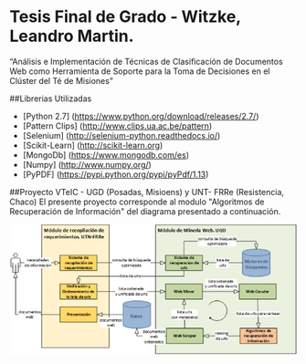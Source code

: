 # Tesis Final de Grado - Witzke, Leandro Martin.
“Análisis e Implementación de Técnicas de Clasificación de Documentos Web como Herramienta de Soporte para la Toma de Decisiones en el Clúster del Té de Misiones”

##Librerias Utilizadas
* [Python 2.7] (https://www.python.org/download/releases/2.7/)
* [Pattern Clips] (http://www.clips.ua.ac.be/pattern)
* [Selenium] (http://selenium-python.readthedocs.io/)
* [Scikit-Learn] (http://scikit-learn.org)
* [MongoDb] (https://www.mongodb.com/es)
* [Numpy] (http://www.numpy.org/)
* [PyPDF] (https://pypi.python.org/pypi/pyPdf/1.13)


##Proyecto VTeIC - UGD (Posadas, Misioens) y UNT- FRRe (Resistencia, Chaco)
El presente proyecto corresponde al modulo "Algoritmos de Recuperación de Información" del diagrama presentado a continuación.


![Proyecto VTeIC](https://github.com/Leanwit/TesisFinal/blob/master/images/diagrama.jpg)

